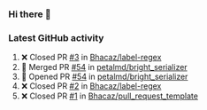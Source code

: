 ### Hi there 👋


### Latest GitHub activity
<!--START_SECTION:activity-->
1. ❌ Closed PR [#3](https://github.com/Bhacaz/label-regex/pull/3) in [Bhacaz/label-regex](https://github.com/Bhacaz/label-regex)
2. 🎉 Merged PR [#54](https://github.com/petalmd/bright_serializer/pull/54) in [petalmd/bright_serializer](https://github.com/petalmd/bright_serializer)
3. 💪 Opened PR [#54](https://github.com/petalmd/bright_serializer/pull/54) in [petalmd/bright_serializer](https://github.com/petalmd/bright_serializer)
4. ❌ Closed PR [#2](https://github.com/Bhacaz/label-regex/pull/2) in [Bhacaz/label-regex](https://github.com/Bhacaz/label-regex)
5. ❌ Closed PR [#1](https://github.com/Bhacaz/pull_request_template/pull/1) in [Bhacaz/pull_request_template](https://github.com/Bhacaz/pull_request_template)
<!--END_SECTION:activity-->

<!--
**Bhacaz/bhacaz** is a ✨ _special_ ✨ repository because its `README.md` (this file) appears on your GitHub profile.

Here are some ideas to get you started:

- 🔭 I’m currently working on ...
- 🌱 I’m currently learning ...
- 👯 I’m looking to collaborate on ...
- 🤔 I’m looking for help with ...
- 💬 Ask me about ...
- 📫 How to reach me: ...
- 😄 Pronouns: ...
- ⚡ Fun fact: ...
-->
